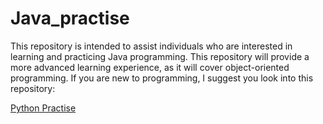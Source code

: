 # Java_practise

This repository is intended to assist individuals who are interested in learning and practicing Java programming. This repository will provide a more advanced learning experience, as it will cover object-oriented programming. If you are new to programming, I suggest you look into this repository:

[Python Practise](https://github.com/nabilalharethi/python_practise)
